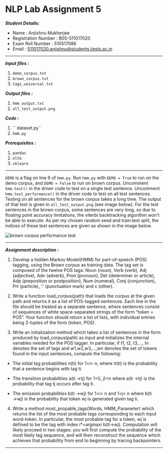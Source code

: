 # NLP Lab Assignment 5

***Student Details:***

- Name : Anjishnu Mukherjee
- Registration Number : B05-511017020
- Exam Roll Number : 510517086
- Email : 511017020.anjishnu@students.iiests.ac.in

---

***Input files :***

1. ```demo_corpus.txt```
2. ```brown_corpus.txt```
3. ```tags_universal.txt```

***Output files :***

1. ```hmm_output.txt```
2. ```all_test_output.png```

***Code :***

1. ```dataset.py``
2. ```hmm.py```

***Prerequisites :***

1. ```pandas```
2. ```nltk```
3. ```sklearn```

---

```DEMO``` is a flag on line 9 of ```hmm.py```.
Run ```hmm.py``` with ```DEMO = True``` to run on the demo corpus, and
```DEMO = False``` to run on brown corpus. Uncomment ```hmm.test()``` in the
driver code to test on a single test sentence. Uncomment
```hmm.test_performance()``` in the driver code to test on all test sentences.
Testing on all sentences for the brown corpus takes a long time. The output of
that test is given in ```all_test_output.png``` (see image below). For the test
sentences in the brown corpus, some sentences are very long, so due to floating
point accuracy limitations, the viterbi backtracking algorithm won't be able to
execute. As per my chosen random seed and train:test split, the indices of
these test sentences are given as shown in the image below.

![brown corpus performance test](all_test_output.png)

---

***Assignment description :***

1. Develop a hidden Markov Model(HMM) for part-of-speech (POS) tagging, using the
Brown corpus as training data. The tag set is composed of the twelve POS tags: Noun
(noun), Verb (verb), Adj (adjective), Adv (adverb), Pron (pronoun), Det (determiner or
article), Adp (preposition or postposition), Num (numeral), Conj (conjunction), Prt
(particle), ‘.’ (punctuation mark) and x (other).

2. Write a function load_corpus(path) that loads the corpus at the given path and returns it
as a list of POS-tagged sentences. Each line in the file should be treated as a separate
sentence, where sentences consist of sequences of white space-separated strings of the
form “token = POS”. Your function should return a list of lists, with individual entries
being 2-tuples of the form (token, POS).

3. Write an initialization method which takes a list of sentences in the form produced by
load_corpus(path) as input and initializes the internal variables needed for the POS
tagger. In particular, if t1, t2, t3,..., tn denotes the set of tags and
w1,w2,w3,...,wn denotes the set of tokens found in the input sentences,
compute the following:

  - The initial tag probabilities π(ti) for 1<i< n, where π(ti) is the probability that a
  sentence begins with tag ti.

  - The transition probabilities a(ti →tj) for 1<(i, j)<n where a(ti →tj) is the
  probability that tag tj occurs after tag ti.

  - The emission probabilities b(ti →wj) for 1<i< n and 1<j< n where b(ti →wj) is the
  probability that token wj is generated given tag ti.

4. Write a method most_propable_tags(Words, HMM_Parameter) which returns the list of
the most probable tags corresponding to each input word-token. In particular, the most
probable tag for a token, wj is defined to be the tag with index i*=argmaxi b(ti→wj).
Computation will likely proceed in two stages: you will first compute the probability of
the most likely tag sequence, and will then reconstruct the sequence which achieves that
probability from end to beginning by tracing backpointers.

---
